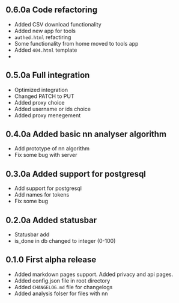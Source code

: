 ## 0.6.0a Code refactoring

-   Added CSV download functionality
-   Added new app for tools
-   `authed.html` refactiring
-   Some functionality from home moved to tools app
-   Added `404.html` template
-

## 0.5.0a Full integration

-   Optimized integration
-   Changed PATCH to PUT
-   Added proxy choice
-   Added username or ids choice
-   Added proxy menegement

## 0.4.0a Added basic nn analyser algorithm

-   Add prototype of nn algorithm
-   Fix some bug with server

## 0.3.0a Added support for postgresql

-   Add support for postgresql
-   Add names for tokens
-   Fix some bug

## 0.2.0a Added statusbar

-   Statusbar add
-   is_done in db changed to integer (0-100)

## 0.1.0 First alpha release

-   Added markdown pages support. Added privacy and api pages.
-   Added config.json file in root directory
-   Added `CHANGELOG.md` file for changelogs
-   Added analysis folser for files with nn
